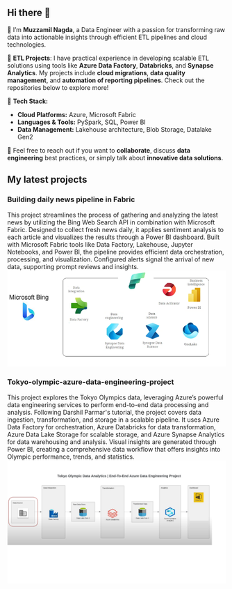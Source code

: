 ## Hi there 👋

 👋 I’m **Muzzamil Nagda**, a  Data Engineer with a passion for transforming raw data into actionable insights through efficient ETL pipelines and cloud technologies.

 🚀 **ETL Projects**:
I have practical experience in developing scalable ETL solutions using tools like **Azure Data Factory**, **Databricks**, and **Synapse Analytics**. My projects include **cloud migrations**, **data quality management**, and **automation of reporting pipelines**. Check out the repositories below to explore more!

🔧 **Tech Stack:**  
- **Cloud Platforms:** Azure, Microsoft Fabric  
- **Languages & Tools:** PySpark, SQL, Power BI  
- **Data Management:** Lakehouse architecture, Blob Storage, Datalake Gen2

💬 Feel free to reach out if you want to **collaborate**, discuss **data engineering** best practices, or simply talk about **innovative data solutions**.

## My latest projects
<!-- TODO 
        1. add your new project below this line
        2. Put first paragraph as description
        3. copy architecture image and paste it using 
<img src=TODO alt="drawing" width="600"/>
        4. Delete last project in this file (last ###)
-->

### Building daily news pipeline in Fabric
This project streamlines the process of gathering and analyzing the latest news by utilizing the Bing Web Search API in combination with Microsoft Fabric. Designed to collect fresh news daily, it applies sentiment analysis to each article and visualizes the results through a Power BI dashboard. Built with Microsoft Fabric tools like Data Factory, Lakehouse, Jupyter Notebooks, and Power BI, the pipeline provides efficient data orchestration, processing, and visualization. Configured alerts signal the arrival of new data, supporting prompt reviews and insights.
<img src=https://github.com/muzzamilanis/muzzamilanis/blob/main/ArchitectureDiagramOfBingNewsAPI.png alt="drawing" width="1000"/>

### Tokyo-olympic-azure-data-engineering-project
This project explores the Tokyo Olympics data, leveraging Azure’s powerful data engineering services to perform end-to-end data processing and analysis. Following Darshil Parmar's tutorial, the project covers data ingestion, transformation, and storage in a scalable pipeline. It uses Azure Data Factory for orchestration, Azure Databricks for data transformation, Azure Data Lake Storage for scalable storage, and Azure Synapse Analytics for data warehousing and analysis. Visual insights are generated through Power BI, creating a comprehensive data workflow that offers insights into Olympic performance, trends, and statistics.
<img src=https://github.com/muzzamilanis/tokyo-olympic-azure-data-engineering-project/blob/muzzamilanis-olympics-data-dashboard/Architecture%20diagram%20of%20Data%20engineering%20on%20Tokyo%20olympics%20data.png alt="drawing" width="1000" />
